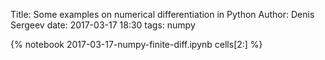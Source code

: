 Title: Some examples on numerical differentiation in Python
Author: Denis Sergeev
date: 2017-03-17 18:30
tags: numpy

{% notebook 2017-03-17-numpy-finite-diff.ipynb cells[2:] %}